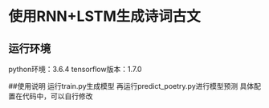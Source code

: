 # 使用RNN+LSTM生成诗词古文

## 运行环境
python环境：3.6.4
tensorflow版本：1.7.0

##使用说明
运行train.py生成模型
再运行predict_poetry.py进行模型预测
具体配置在代码中，可以自行修改